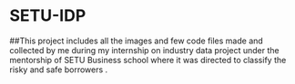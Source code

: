 # SETU-IDP

##This project includes all the images and few code files made and collected by me during my internship on industry data project under the mentorship of SETU Business school where it was directed to classify the risky and safe borrowers .
